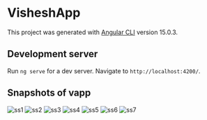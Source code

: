 # VisheshApp

This project was generated with [Angular CLI](https://github.com/angular/angular-cli) version 15.0.3.

## Development server

Run `ng serve` for a dev server. Navigate to `http://localhost:4200/`.

## Snapshots of vapp
![ss1](https://user-images.githubusercontent.com/67155103/207018116-f01d5ce2-ad3b-4736-8734-f884652909e5.png)
![ss2](https://user-images.githubusercontent.com/67155103/207018189-a90ef1a8-91a4-4e3d-981c-7b308581db8b.png)
![ss3](https://user-images.githubusercontent.com/67155103/207018217-8d5ae8ed-f825-450f-b28c-e3aaa1adb98c.png)
![ss4](https://user-images.githubusercontent.com/67155103/207018231-448bbdd1-f8be-49b4-ba1f-ca1cef717270.png)
![ss5](https://user-images.githubusercontent.com/67155103/207036549-86f90915-a33b-45f7-aa8b-9c84c86674a1.png)
![ss6](https://user-images.githubusercontent.com/67155103/207038482-c98c7212-5c66-4976-86e6-7b3b17defc17.png)
![ss7](https://user-images.githubusercontent.com/67155103/207038704-bd4d235d-1014-4e51-b08c-27a2f1c90904.png)
